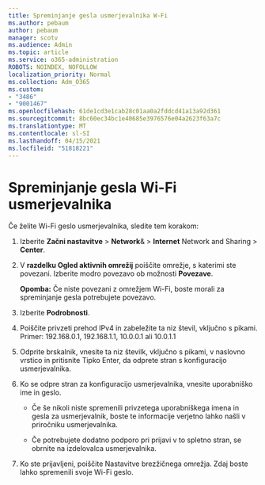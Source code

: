 ```yaml
---
title: Spreminjanje gesla usmerjevalnika W-Fi
ms.author: pebaum
author: pebaum
manager: scotv
ms.audience: Admin
ms.topic: article
ms.service: o365-administration
ROBOTS: NOINDEX, NOFOLLOW
localization_priority: Normal
ms.collection: Adm_O365
ms.custom:
- "3486"
- "9001467"
ms.openlocfilehash: 61de1cd3e1cab28c01aa0a2fddcd41a13a92d361
ms.sourcegitcommit: 8bc60ec34bc1e40685e3976576e04a2623f63a7c
ms.translationtype: MT
ms.contentlocale: sl-SI
ms.lasthandoff: 04/15/2021
ms.locfileid: "51818221"
---
```

# <a name="change-your-wi-fi-router-password"></a>Spreminjanje gesla Wi-Fi usmerjevalnika

Če želite Wi-Fi geslo usmerjevalnika, sledite tem korakom:

1. Izberite **Začni nastavitve**  >  **Network**&  >  **Internet** Network and Sharing  >  **Center**.

2. V **razdelku Ogled aktivnih omrežij** poiščite omrežje, s katerimi ste povezani. Izberite modro povezavo ob možnosti **Povezave**.<br>

   **Opomba:** Če niste povezani z omrežjem Wi-Fi, boste morali za spreminjanje gesla potrebujete povezavo.

3. Izberite **Podrobnosti**.

4. Poiščite privzeti prehod IPv4 in zabeležite ta niz števil, vključno s pikami. Primer: 192.168.0.1, 192.168.1.1, 10.0.0.1 ali 10.0.1.1

5. Odprite brskalnik, vnesite ta niz številk, vključno s pikami, v naslovno vrstico in pritisnite Tipko Enter, da odprete stran s konfiguracijo usmerjevalnika.

6. Ko se odpre stran za konfiguracijo usmerjevalnika, vnesite uporabniško ime in geslo.<br>
   - Če še nikoli niste spremenili privzetega uporabniškega imena in gesla za usmerjevalnik, boste te informacije verjetno lahko našli v priročniku usmerjevalnika.

   - Če potrebujete dodatno podporo pri prijavi v to spletno stran, se obrnite na izdelovalca usmerjevalnika.

7. Ko ste prijavljeni, poiščite Nastavitve brezžičnega omrežja. Zdaj boste lahko spremenili svoje Wi-Fi geslo.
